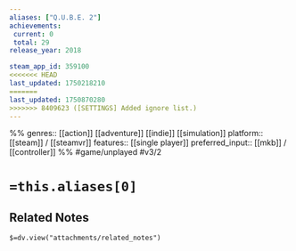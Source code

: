 ```yaml
---
aliases: ["Q.U.B.E. 2"]
achievements:
 current: 0
 total: 29
release_year: 2018

steam_app_id: 359100
<<<<<<< HEAD
last_updated: 1750218210
=======
last_updated: 1750870280
>>>>>>> 8409623 ([SETTINGS] Added ignore list.)
---
```

%%
genres:: [[action]] [[adventure]] [[indie]] [[simulation]]
platform:: [[steam]] / [[steamvr]]
features:: [[single player]]
preferred_input:: [[mkb]] / [[controller]]
%%
#game/unplayed
#v3/2

# `=this.aliases[0]`
## Related Notes
`$=dv.view("attachments/related_notes")`
